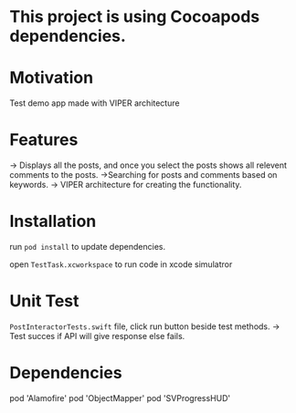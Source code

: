 # This project is using Cocoapods dependencies.

# Motivation

Test demo app made with VIPER architecture
# Features
-> Displays all the posts, and once you select the posts shows all relevent comments to the posts.
->Searching for posts and comments based on keywords.
-> VIPER architecture for creating the functionality.

# Installation

run `pod install` to update dependencies.

open `TestTask.xcworkspace` to run code in xcode simulatror

# Unit Test

`PostInteractorTests.swift` file, click run button beside test methods. -> Test succes if API will give response else fails.


# Dependencies

pod 'Alamofire'
pod 'ObjectMapper'
pod 'SVProgressHUD'


